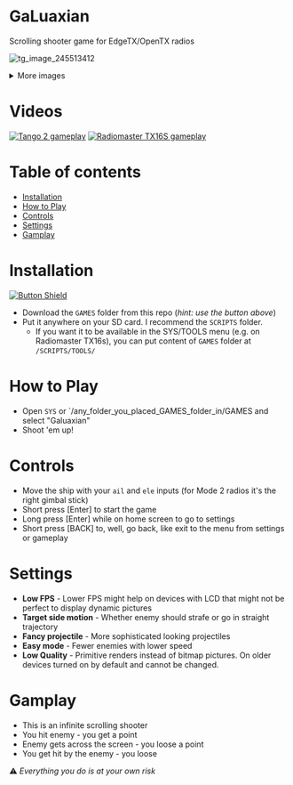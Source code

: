 # GaLuaxian
Scrolling shooter game for EdgeTX/OpenTX radios

![tg_image_245513412](https://user-images.githubusercontent.com/61071739/210536020-fd2888df-b61d-4dfa-be3f-279537ed3778.jpeg)

<details>
  <summary>More images</summary>

|Modern radios|Older radios|
|---|---|
|![tg_image_1355743822](https://user-images.githubusercontent.com/61071739/210536027-88f94be0-f7e7-4a4c-a8d7-34821bd01494.jpeg)|![screenshot_x7_22-12-22_02-52-48](https://user-images.githubusercontent.com/61071739/209031393-089fd118-8d46-4912-9b01-c5c66882268e.png)|
|![tg_image_245513412](https://user-images.githubusercontent.com/61071739/210536020-fd2888df-b61d-4dfa-be3f-279537ed3778.jpeg)|![screenshot_x7access_22-12-22_02-22-56](https://user-images.githubusercontent.com/61071739/209030458-455f44ae-3d48-488b-9f82-07bc89121f5c.png)|
|![tg_image_1466939804](https://user-images.githubusercontent.com/61071739/210536032-5b946ad0-7c72-46da-ba0f-ae5ad3949c02.jpeg)|![screenshot_x7access_22-12-22_02-22-50](https://user-images.githubusercontent.com/61071739/209030446-8c0ccbb9-aa7f-4003-a3e6-77c79dda545e.png)|

</details>

# Videos
[![Tango 2 gameplay](https://img.youtube.com/vi/AjwMtNkSNuo/0.jpg)](https://www.youtube.com/watch?v=AjwMtNkSNuo)
[![Radiomaster TX16S gameplay](https://img.youtube.com/vi/VeerjjExnzo/0.jpg)](https://www.youtube.com/watch?v=VeerjjExnzo)

# Table of contents

- [Installation](#installation)
- [How to Play](#how-to-play)
- [Controls](#controls)
- [Settings](#settings)
- [Gamplay](#gamplay)

# Installation
[![Button Shield]](https://github.com/timmalahov/galuaxian/releases/download/v1.1.0/GaLuaxian.zip)
- Download the `GAMES` folder from this repo (_hint: use the button above_)
- Put it anywhere on your SD card. I recommend the `SCRIPTS` folder.
  - If you want it to be available in the SYS/TOOLS menu (e.g. on Radiomaster TX16s), you can put content of `GAMES` folder at `/SCRIPTS/TOOLS/`

# How to Play

- Open `SYS` or `/any_folder_you_placed_GAMES_folder_in/GAMES and select "Galuaxian"
- Shoot 'em up!

# Controls

- Move the ship with your `ail` and `ele` inputs (for Mode 2 radios it's the right gimbal stick)
- Short press [Enter] to start the game
- Long press [Enter] while on home screen to go to settings
- Short press [BACK] to, well, go back, like exit to the menu from settings or gameplay

# Settings
- **Low FPS** - Lower FPS might help on devices with LCD that might not be perfect to display dynamic pictures
- **Target side motion** - Whether enemy should strafe or go in straight trajectory
- **Fancy projectile** - More sophisticated looking projectiles
- **Easy mode** - Fewer enemies with lower speed
- **Low Quality** - Primitive renders instead of bitmap pictures. On older devices turned on by default and cannot be changed.

# Gamplay
- This is an infinite scrolling shooter
- You hit enemy - you get a point
- Enemy gets across the screen - you loose a point
- You get hit by the enemy - you loose


:warning: _Everything you do is at your own risk_


[Button Shield]: https://img.shields.io/badge/Download-37a779?style=for-the-badge
